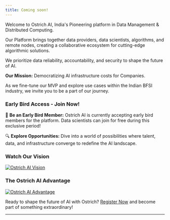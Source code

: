 ```yaml
---
title: Coming soon!
---
```


Welcome to Ostrich AI, India's Pioneering platform in Data Management & Distributed Computing.

Our Platform brings together data providers, data scientists, algorithms, and remote nodes, creating a collaborative ecosystem for cutting-edge algorithmic solutions. 

We prioritize data reliability, accountability, and security to shape the future of AI.

**Our Mission:** Democratizing AI infrastructure costs for Companies.

As we fine-tune our MVP and explore use cases within the Indian BFSI industry, we invite you to be a part of our journey.

### Early Bird Access - Join Now!

🚀 **Be an Early Bird Member:** Ostrich AI is currently accepting early bird members for the platform. Data scientists can join for free during this exclusive period!

🔍 **Explore Opportunities:** Dive into a world of possibilities where talent, data, and infrastructure converge to redefine the AI landscape.

### Watch Our Vision

[![Ostrich AI Vision](https://www.youtube.com/embed/kXoxLXhi7BI)](https://www.youtube.com/embed/kXoxLXhi7BI)

### The Ostrich AI Advantage

[![Ostrich AI Advantage](https://www.youtube.com/embed/PSqOqgNhroo)](https://www.youtube.com/embed/PSqOqgNhroo)

Ready to shape the future of AI with Ostrich? [Register Now](https://ostrich.thedatascienceguy.online/candidates) and become part of something extraordinary!

---
